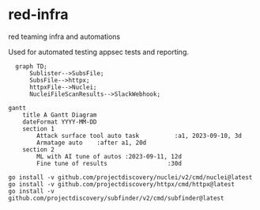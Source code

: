 # red-infra
red teaming infra and automations

Used for automated testing appsec tests and reporting.




```mermaid
  graph TD;
      Sublister-->SubsFile;
      SubsFile-->httpx;
      httpxFile-->Nuclei;
      NucleiFileScanResults-->SlackWebhook;
```




```mermaid
gantt
    title A Gantt Diagram
    dateFormat YYYY-MM-DD
    section 1
        Attack surface tool auto task          :a1, 2023-09-10, 3d
        Armatage auto    :after a1, 20d
    section 2
        ML with AI tune of autos :2023-09-11, 12d
        Fine tune of results                 :30d

```

```
go install -v github.com/projectdiscovery/nuclei/v2/cmd/nuclei@latest
go install -v github.com/projectdiscovery/httpx/cmd/httpx@latest
go install -v github.com/projectdiscovery/subfinder/v2/cmd/subfinder@latest
```